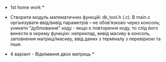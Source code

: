 * 1st home work *
* Створити модуль математичних функцій: dk_tool.h (.c). В main.c організувати ввід/вивід параметрів – не обов’язково через консоль; уникати "дублювання" коду - якщо є повторення коду, то слід його винести в окрему функцію: наприклад, вивід масиву в консоль, заповнення матриці/масиву, ввід даних з терміналу з перевіркою та інше. 

* 4 варіант - Віднімання двох матриць *
